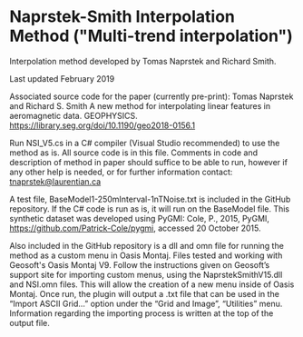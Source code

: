 # Naprstek-Smith Interpolation Method ("Multi-trend interpolation")
Interpolation method developed by Tomas Naprstek and Richard Smith.

Last updated February 2019

Associated source code for the paper (currently pre-print): Tomas Naprstek and Richard S. Smith A new method for interpolating linear features in aeromagnetic data. GEOPHYSICS. https://library.seg.org/doi/10.1190/geo2018-0156.1

Run NSI_V5.cs in a C# compiler (Visual Studio recommended) to use the method as is. All source code is in this file. Comments in code and description of method in paper should suffice to be able to run, however if any other help is needed, or for further information contact: tnaprstek@laurentian.ca

A test file, BaseModel1-250mInterval-1nTNoise.txt is included in the GitHub repository. If the C# code is run as is, it will run on the BaseModel file. This synthetic dataset was developed using PyGMI: Cole, P., 2015, PyGMI, https://github.com/Patrick-Cole/pygmi, accessed 20 October 2015.

Also included in the GitHub repository is a dll and omn file for running the method as a custom menu in Oasis Montaj. Files tested and working with Geosoft's Oasis Montaj V9. Follow the instructions given on Geosoft’s support site for importing custom menus, using the NaprstekSmithV15.dll and NSI.omn files. This will allow the creation of a new menu inside of Oasis Montaj. Once run, the plugin will output a .txt file that can be used in the “Import ASCII Grid…” option under the “Grid and Image”, “Utilities” menu. Information regarding the importing process is written at the top of the output file.
